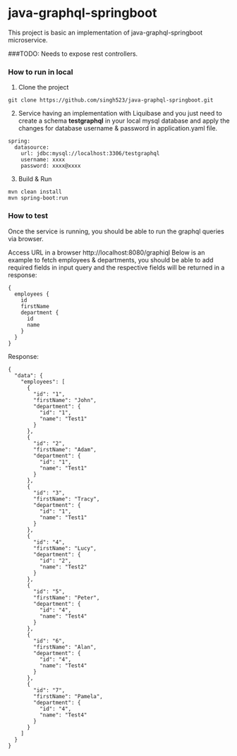# java-graphql-springboot

This project is basic an implementation of java-graphql-springboot microservice.

###TODO: Needs to expose rest controllers. 

### How to run in local

1) Clone the project 

```aidl
git clone https://github.com/singh523/java-graphql-springboot.git
```
2) Service having an implementation with Liquibase and you just need to create a schema **testgraphql** in your local mysql database and apply the changes for database username & password in application.yaml file. 
```aidl
spring:
  datasource:
    url: jdbc:mysql://localhost:3306/testgraphql
    username: xxxx
    password: xxxx@xxxx
```
3) Build & Run

```aidl
mvn clean install
mvn spring-boot:run
```

### How to test

Once the service is running, you should be able to run the graphql queries via browser. 

Access URL in a browser http://localhost:8080/graphiql
Below is an example to fetch employees & departments, you should be able to add required fields in input query and the respective fields will be returned in a response: 
```aidl
{
  employees {
    id
    firstName
    department {
      id
      name
    }
  }
}
```
Response:
```aidl
{
  "data": {
    "employees": [
      {
        "id": "1",
        "firstName": "John",
        "department": {
          "id": "1",
          "name": "Test1"
        }
      },
      {
        "id": "2",
        "firstName": "Adam",
        "department": {
          "id": "1",
          "name": "Test1"
        }
      },
      {
        "id": "3",
        "firstName": "Tracy",
        "department": {
          "id": "1",
          "name": "Test1"
        }
      },
      {
        "id": "4",
        "firstName": "Lucy",
        "department": {
          "id": "2",
          "name": "Test2"
        }
      },
      {
        "id": "5",
        "firstName": "Peter",
        "department": {
          "id": "4",
          "name": "Test4"
        }
      },
      {
        "id": "6",
        "firstName": "Alan",
        "department": {
          "id": "4",
          "name": "Test4"
        }
      },
      {
        "id": "7",
        "firstName": "Pamela",
        "department": {
          "id": "4",
          "name": "Test4"
        }
      }
    ]
  }
}
```